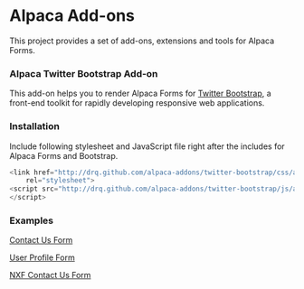 Alpaca Add-ons
=============

This project provides a set of add-ons, extensions and tools for Alpaca Forms.

### Alpaca Twitter Bootstrap Add-on

This add-on helps you to render Alpaca Forms for [Twitter Bootstrap](http://twitter.github.com/bootstrap/), a front-end toolkit for rapidly developing responsive
web applications.

### Installation

Include following stylesheet and JavaScript file right after the includes for Alpaca Forms and Bootstrap.

```javascript
<link href="http://drq.github.com/alpaca-addons/twitter-bootstrap/css/alpaca-twitter-bootstrap.min.css"
    rel="stylesheet">
<script src="http://drq.github.com/alpaca-addons/twitter-bootstrap/js/alpaca-twitter-bootstrap.min.js">
</script>
```

### Examples

[Contact Us Form](http://drq.github.com/alpaca-addons/twitter-bootstrap/examples/contact-us.html)

[User Profile Form](http://drq.github.com/alpaca-addons/twitter-bootstrap/examples/user-profile.html)

[NXF Contact Us Form](http://www.nxfinc.com/contact.html)
